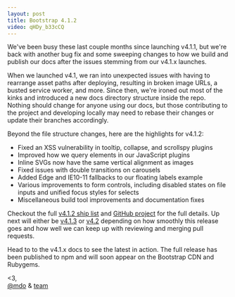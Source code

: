 ```yaml
---
layout: post
title: Bootstrap 4.1.2
video: qHDy_b33cCQ
---
```


We've been busy these last couple months since launching v4.1.1, but we're back with another bug fix and some sweeping changes to how we build and publish our docs after the issues stemming from our v4.1.x launches.

When we launched v4.1, we ran into unexpected issues with having to rearrange asset paths after deploying, resulting in broken image URLs, a busted service worker, and more. Since then, we're ironed out most of the kinks and introduced a new docs directory structure inside the repo. Nothing should change for anyone using our docs, but those contributing to the project and developing locally may need to rebase their changes or update their branches accordingly.

Beyond the file structure changes, here are the highlights for v4.1.2:

- Fixed an XSS vulnerability in tooltip, collapse, and scrollspy plugins
- Improved how we query elements in our JavaScript plugins
- Inline SVGs now have the same vertical alignment as images
- Fixed issues with double transitions on carousels
- Added Edge and IE10-11 fallbacks to our floating labels example
- Various improvements to form controls, including disabled states on file inputs and unified focus styles for selects
- Miscellaneous build tool improvements and documentation fixes

Checkout the full [v4.1.2 ship list](https://github.com/twbs/bootstrap/issues/26423) and [GitHub project](https://github.com/twbs/bootstrap/projects/14) for the full details. Up next will either be [v4.1.3](https://github.com/twbs/bootstrap/projects/15) or [v4.2](https://github.com/twbs/bootstrap/projects/6) depending on how smoothly this release goes and how well we can keep up with reviewing and merging pull requests.

Head to to the v4.1.x docs to see the latest in action. The full release has been published to npm and will soon appear on the Bootstrap CDN and Rubygems.

<3,<br>
[@mdo](https://twitter.com/mdo) & [team](https://github.com/twbs)
